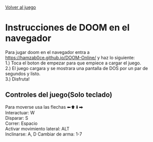 [Volver al juego](https://hamzab0ce.github.io/DOOM-Online/)

# Instrucciones de DOOM en el navegador
Para jugar doom en el navegador entra a https://hamzab0ce.github.io/DOOM-Online/ y haz lo siguiente:<br>
1.) Toca el boton de empezar para que empiece a cargar el juego.<br>
2.) El juego cargara y se mostrara una pantalla de DOS por un par de segundos y listo.<br>
3.) Disfruta!

## Controles del juego(Solo teclado)
Para moverse usa las flechas ⬅⬆⬇⮕<br>
Interactuar: W<br>
Disparar: S<br>
Correr: Espacio<br>
Activar movimiento lateral: ALT<br>
Inclinarse: A, D
Cambiar de arma: 1-7
